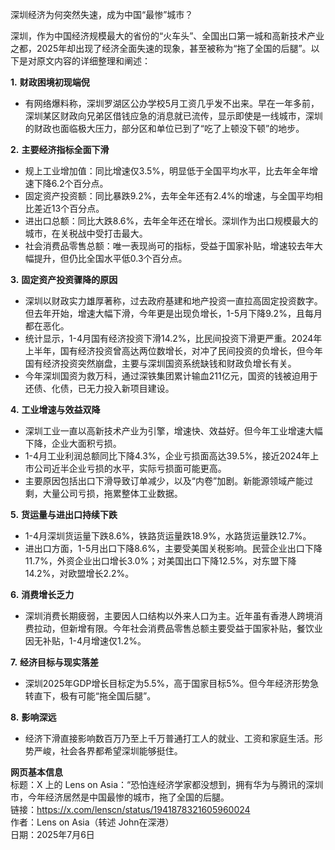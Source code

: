 深圳经济为何突然失速，成为中国“最惨”城市？

  

深圳，作为中国经济规模最大的省份的“火车头”、全国出口第一城和高新技术产业之都，2025年却出现了经济全面失速的现象，甚至被称为“拖了全国的后腿”。以下是对原文内容的详细整理和阐述：

  

**1.** **财政困境初现端倪**

- 有网络爆料称，深圳罗湖区公办学校5月工资几乎发不出来。早在一年多前，深圳某区财政向兄弟区借钱应急的消息就已流传，显示即使是一线城市，深圳的财政也面临极大压力，部分区和单位已到了“吃了上顿没下顿”的地步。

  

**2.** **主要经济指标全面下滑**

- 规上工业增加值：同比增速仅3.5%，明显低于全国平均水平，比去年全年增速下降6.2个百分点。
- 固定资产投资额：同比暴跌9.2%，去年全年还有2.4%的增速，与全国平均相比差近13个百分点。
- 进出口总额：同比大跌8.6%，去年全年还在增长。深圳作为出口规模最大的城市，在关税战中受打击最大。
- 社会消费品零售总额：唯一表现尚可的指标，受益于国家补贴，增速较去年大幅提升，但仍比全国水平低0.3个百分点。

  

**3.** **固定资产投资骤降的原因**

- 深圳以财政实力雄厚著称，过去政府基建和地产投资一直拉高固定投资数字。但去年开始，增速大幅下滑，今年更是出现负增长，1-5月下降9.2%，且每月都在恶化。
- 统计显示，1-4月国有经济投资下滑14.2%，比民间投资下滑更严重。2024年上半年，国有经济投资曾高达两位数增长，对冲了民间投资的负增长，但今年国有经济投资突然崩盘，主要与深圳国资系统缺钱和财政负增长有关。
- 今年深圳国资为救万科，通过深铁集团累计输血211亿元，国资的钱被迫用于还债、化债，已无力投入新项目建设。

  

**4.** **工业增速与效益双降**

- 深圳工业一直以高新技术产业为引擎，增速快、效益好。但今年工业增速大幅下降，企业大面积亏损。
- 1-4月工业利润总额同比下降4.3%，企业亏损面高达39.5%，接近2024年上市公司近半企业亏损的水平，实际亏损面可能更高。
- 主要原因包括出口下滑导致订单减少，以及“内卷”加剧。新能源领域产能过剩，大量公司亏损，拖累整体工业数据。

  

**5.** **货运量与进出口持续下跌**

- 1-4月深圳货运量下跌8.6%，铁路货运量跌18.9%，水路货运量跌12.7%。
- 进出口方面，1-5月出口下降8.6%，主要受美国关税影响。民营企业出口下降11.7%，外资企业出口增长3.0%；对美国出口下降12.5%，对东盟下降14.2%，对欧盟增长2.2%。

  

**6.** **消费增长乏力**

- 深圳消费长期疲弱，主要因人口结构以外来人口为主。近年虽有香港人跨境消费拉动，但新增有限。今年社会消费品零售总额主要受益于国家补贴，餐饮业因无补贴，1-4月增速仅1.2%。

  

**7.** **经济目标与现实落差**

- 深圳2025年GDP增长目标定为5.5%，高于国家目标5%。但今年经济形势急转直下，极有可能“拖全国后腿”。

  

**8.** **影响深远**

- 经济下滑直接影响数百万乃至上千万普通打工人的就业、工资和家庭生活。形势严峻，社会各界都希望深圳能够挺住。

  

**网页基本信息**  
标题：X 上的 Lens on Asia：“恐怕连经济学家都没想到，拥有华为与腾讯的深圳市，今年经济居然是中国最惨的城市，拖了全国的后腿。  
链接：https://x.com/lenscn/status/1941878321605960024  
作者：Lens on Asia（转述 John在深港）  
日期：2025年7月6日